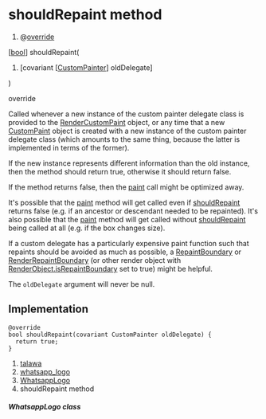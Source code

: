 
<div>

# shouldRepaint method

</div>


<div>

1.  @[override](https://api.flutter.dev/flutter/dart-core/override-constant.html)

</div>

[[bool](https://api.flutter.dev/flutter/dart-core/bool-class.html)]
shouldRepaint(

1.  [covariant
    [[CustomPainter](https://api.flutter.dev/flutter/rendering/CustomPainter-class.html)]
    oldDelegate]

)


override




Called whenever a new instance of the custom painter delegate class is
provided to the
[RenderCustomPaint](https://api.flutter.dev/flutter/rendering/RenderCustomPaint-class.html)
object, or any time that a new
[CustomPaint](https://api.flutter.dev/flutter/widgets/CustomPaint-class.html)
object is created with a new instance of the custom painter delegate
class (which amounts to the same thing, because the latter is
implemented in terms of the former).

If the new instance represents different information than the old
instance, then the method should return true, otherwise it should return
false.

If the method returns false, then the
[paint](../../custom_painters_whatsapp_logo/WhatsappLogo/paint.html)
call might be optimized away.

It\'s possible that the
[paint](../../custom_painters_whatsapp_logo/WhatsappLogo/paint.html)
method will get called even if
[shouldRepaint](../../custom_painters_whatsapp_logo/WhatsappLogo/shouldRepaint.html)
returns false (e.g. if an ancestor or descendant needed to be
repainted). It\'s also possible that the
[paint](../../custom_painters_whatsapp_logo/WhatsappLogo/paint.html)
method will get called without
[shouldRepaint](../../custom_painters_whatsapp_logo/WhatsappLogo/shouldRepaint.html)
being called at all (e.g. if the box changes size).

If a custom delegate has a particularly expensive paint function such
that repaints should be avoided as much as possible, a
[RepaintBoundary](https://api.flutter.dev/flutter/widgets/RepaintBoundary-class.html)
or
[RenderRepaintBoundary](https://api.flutter.dev/flutter/rendering/RenderRepaintBoundary-class.html)
(or other render object with
[RenderObject.isRepaintBoundary](https://api.flutter.dev/flutter/rendering/RenderObject/isRepaintBoundary.html)
set to true) might be helpful.

The `oldDelegate` argument will never be null.



## Implementation

``` language-dart
@override
bool shouldRepaint(covariant CustomPainter oldDelegate) {
  return true;
}
```







1.  [talawa](../../index.html)
2.  [whatsapp_logo](../../custom_painters_whatsapp_logo/)
3.  [WhatsappLogo](../../custom_painters_whatsapp_logo/WhatsappLogo-class.html)
4.  shouldRepaint method

##### WhatsappLogo class







